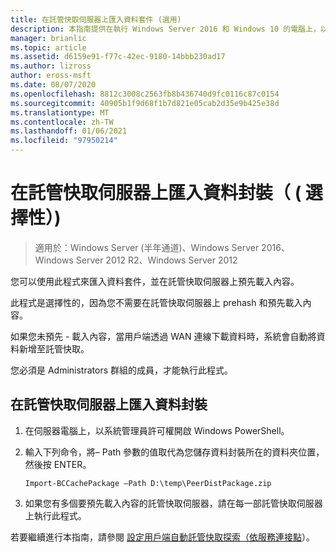 ```yaml
---
title: 在託管快取伺服器上匯入資料套件 (選用)
description: 本指南提供在執行 Windows Server 2016 和 Windows 10 的電腦上，以託管快取模式部署 BranchCache 的指示。
manager: brianlic
ms.topic: article
ms.assetid: d6159e91-f77c-42ec-9180-14bbb230ad17
ms.author: lizross
author: eross-msft
ms.date: 08/07/2020
ms.openlocfilehash: 8812c3008c2563fb8b436740d9fc0116c87c0154
ms.sourcegitcommit: 40905b1f9d68f1b7d821e05cab2d35e9b425e38d
ms.translationtype: MT
ms.contentlocale: zh-TW
ms.lasthandoff: 01/06/2021
ms.locfileid: "97950214"
---
```

# <a name="import-data-packages-on-the-hosted-cache-server-optional"></a>在託管快取伺服器上匯入資料封裝（ \( 選擇性）\)

>適用於：Windows Server (半年通道)、Windows Server 2016、Windows Server 2012 R2、Windows Server 2012

您可以使用此程式來匯入資料套件，並在託管快取伺服器上預先載入內容。

此程式是選擇性的，因為您不需要在託管快取伺服器上 prehash 和預先載入內容。

如果您未預先 \- 載入內容，當用戶端透過 WAN 連線下載資料時，系統會自動將資料新增至託管快取。

您必須是 Administrators 群組的成員，才能執行此程式。

## <a name="to-import-data-packages-on-the-hosted-cache-server"></a>在託管快取伺服器上匯入資料封裝

1. 在伺服器電腦上，以系統管理員許可權開啟 Windows PowerShell。

2. 輸入下列命令，將– Path 參數的值取代為您儲存資料封裝所在的資料夾位置，然後按 ENTER。

    ```
    Import-BCCachePackage –Path D:\temp\PeerDistPackage.zip
    ```

3. 如果您有多個要預先載入內容的託管快取伺服器，請在每一部託管快取伺服器上執行此程式。

若要繼續進行本指南，請參閱 [設定用戶端自動託管快取探索（依服務連接點](10-Bc-Client-By-Scp.md)）。

